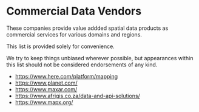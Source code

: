 # Commercial Data Vendors

These companies provide value addded spatial data products as commercial services for various domains and regions.

This list is provided solely for convenience.

We try to keep things unbiased wherever possible, but appearances within this list should not be considered endorsements of any kind.

- https://www.here.com/platform/mapping
- https://www.planet.com/
- https://www.maxar.com/
- https://www.afrigis.co.za/data-and-api-solutions/
- https://www.mapx.org/
